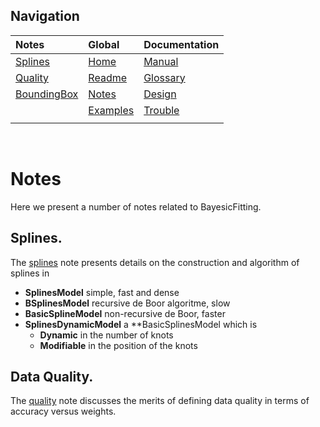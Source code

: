 ---
---

## Navigation

| Notes | Global | Documentation |
|:-|:-|:-|
| [Splines](./splines.md) | [Home](../index.md) | [Manual](./manual.md) |
| [Quality](./dataquality.md) | [Readme](../README.md) | [Glossary](./glossary.md)  |
| [BoundingBox](./BoundingBox.md) | [Notes](./notes.md) | [Design](./design.md) |
|  | [Examples][exlink] | [Trouble](./troubles.md) |
|  | | |

[exlink]: https://github.com/dokester/BayesicFitting/tree/master/BayesicFitting/examples

&nbsp;

# Notes

Here we present a number of notes related to BayesicFitting.

## Splines.

The [splines](./splines.md) note presents details on the construction and 
algorithm of splines in 

 + **SplinesModel**  simple, fast and dense
 + **BSplinesModel** recursive de Boor algoritme, slow
 + **BasicSplineModel** non-recursive de Boor, faster
 + **SplinesDynamicModel** a **BasicSplinesModel which is 
   - **Dynamic** in the number of knots
   - **Modifiable** in the position of the knots

## Data Quality.   

The [quality](./dataquality.md) note discusses the merits of defining 
data quality in terms of accuracy versus weights.



